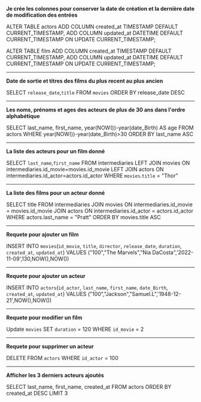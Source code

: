 **Je crée les colonnes pour conserver la date de création et la dernière date de modification des entrées**

ALTER TABLE actors
ADD COLUMN created_at TIMESTAMP DEFAULT CURRENT_TIMESTAMP,
ADD COLUMN updated_at DATETIME DEFAULT CURRENT_TIMESTAMP ON UPDATE CURRENT_TIMESTAMP;

ALTER TABLE film
ADD COLUMN created_at TIMESTAMP DEFAULT CURRENT_TIMESTAMP,
ADD COLUMN updated_at DATETIME DEFAULT CURRENT_TIMESTAMP ON UPDATE CURRENT_TIMESTAMP;

*****************************
**Date de sortie et titres des films du plus recent au plus ancien**

SELECT `release_date`,`title` FROM `movies` ORDER BY release_date DESC
****************************
**Les noms, prénoms et ages des acteurs de plus de 30 ans dans l'ordre alphabétique**

SELECT last_name, first_name, year(NOW())-year(date_Birth) AS age FROM actors WHERE year(NOW())-year(date_Birth)>30 ORDER BY last_name ASC
***************************
**La liste des acteurs pour un film donné**

SELECT `last_name`,`first_name` 
FROM intermediaries 
LEFT JOIN movies ON intermediaries.id_movie=movies.id_movie 
LEFT JOIN actors ON intermediaries.id_actor=actors.id_actor 
WHERE `movies`.`title` = "Thor"

****************************
**La liste des films pour un acteur donné**

SELECT title 
FROM intermediaries 
JOIN movies ON intermediaries.id_movie = movies.id_movie 
JOIN actors ON intermediaries.id_actor = actors.id_actor 
WHERE actors.last_name = "Pratt" 
ORDER BY movies.title ASC

****************************
**Requete pour ajouter un film**

INSERT INTO `movies`(`id_movie`, `title`, `director`, `release_date`, `duration`, `created_at`, `updated_at`) VALUES ("100","The Marvels","Nia DaCosta",'2022-11-09',130,NOW(),NOW())

**************************
**Requete pour ajouter un acteur**

INSERT INTO `actors`(`id_actor`, `last_name`, `first_name`, `date_Birth`, `created_at`, `updated_at`) VALUES ("100","Jackson","Samuel.L",'1948-12-21',NOW(),NOW())

**************************
**Requete pour modifier un film**

Update `movies`
SET `duration` = 120
WHERE `id_movie` = 2

**************************
**Requete pour supprimer un acteur**

DELETE FROM `actors`
WHERE `id_actor` = 100

**************************
**Afficher les 3 derniers acteurs ajoutés**

SELECT last_name, first_name, created_at 
FROM actors 
ORDER BY created_at DESC LIMIT 3
